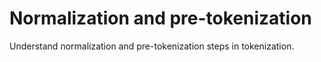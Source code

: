 # Normalization and pre-tokenization

Understand normalization and pre-tokenization steps in tokenization.
